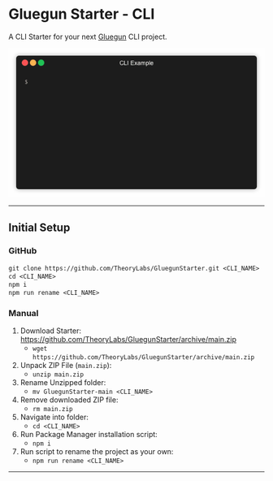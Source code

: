 # Gluegun Starter - CLI

A CLI Starter for your next [Gluegun](https://infinitered.github.io/gluegun/#/) CLI project.

![Gluegun Menu Demo](assets/demo.gif)

---

## Initial Setup

<!--
Via lenne.Tech CLI:
-->

<!--
```shell
$ npm install -g @lenne.tech/cli
$ lt cli create <CLI_NAME>
```
-->

### GitHub

```shell
git clone https://github.com/TheoryLabs/GluegunStarter.git <CLI_NAME>
cd <CLI_NAME>
npm i
npm run rename <CLI_NAME>
```

### Manual

1. Download Starter: https://github.com/TheoryLabs/GluegunStarter/archive/main.zip
    - `wget https://github.com/TheoryLabs/GluegunStarter/archive/main.zip`
2. Unpack ZIP File (`main.zip`):
    - `unzip main.zip`
3. Rename Unzipped folder:
    - `mv GluegunStarter-main <CLI_NAME>`
4. Remove downloaded ZIP file:
    - `rm main.zip`
5. Navigate into folder:
    - `cd <CLI_NAME>`
6. Run Package Manager installation script: 
    - `npm i`
7. Run script to rename the project as your own:
    - `npm run rename <CLI_NAME>`

---



<!--
## Customizing your CLI

Check out the documentation at https://github.com/infinitered/gluegun/tree/master/docs.

## Publishing to NPM

To package your CLI up for NPM, do this:

```shell
$ npm login
$ npm whoami
$ npm lint
$ npm test
(if typescript, run `npm run build` here)
$ npm publish
(if you are publish a plublic package for the first time: npm publish --access public)
```

# License

MIT - see LICENSE
-->